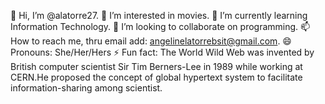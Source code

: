 👋 Hi, I’m @alatorre27.
👀 I’m interested in movies.
🌱 I’m currently learning Information Technology.
💞️ I’m looking to collaborate on programming.
📫 How to reach me, thru email add: angelinelatorrebsit@gmail.com.
😄 Pronouns: She/Her/Hers
⚡ Fun fact: The World Wild Web was invented by British computer scientist Sir Tim Berners-Lee in 1989 while working at CERN.He proposed the concept of global hypertext system to facilitate information-sharing among scientist.
